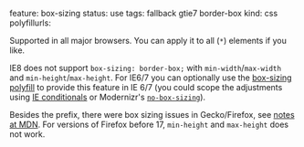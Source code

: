 feature: box-sizing
status: use
tags: fallback gtie7 border-box
kind: css
polyfillurls:

Supported in all major browsers. You can apply it to all (`*`) elements if you like.

IE8 does not support `box-sizing: border-box;` with `min-width`/`max-width` and `min-height`/`max-height`. For IE6/7 you can optionally use the [box-sizing polyfill](https://github.com/Schepp/box-sizing-polyfill) to provide this feature in IE 6/7 (you could scope the adjustments using [IE conditionals](http://paulirish.com/2008/conditional-stylesheets-vs-css-hacks-answer-neither/) or Modernizr's [`no-box-sizing`](http://www.modernizr.com/download/#-cssclasses-addtest-css_boxsizing)).

Besides the prefix, there were box sizing issues in Gecko/Firefox, see [notes at MDN](https://developer.mozilla.org/En/CSS/Box-sizing#Notes). For versions of Firefox before 17, `min-height` and `max-height` does not work.

